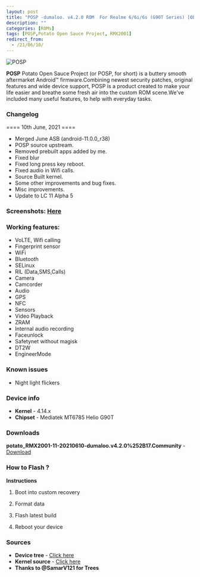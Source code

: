 ```yaml
---
layout: post
title: "POSP -dumaloo. v4.2.0 ROM  For Realme 6/6i/6s (G90T Series) [OFFICIAL]"
description: ""
categories: [ROMs]
tags: [POSP,Potato Open Sauce Project, RMX2001]
redirect_from:
  - /21/06/10/
---
```


![POSP](https://gitlab.com/sribalaji/sribalaji.gitlab.io/-/raw/master/assets/images/headers/POSPv4.jpg?raw=true)

**POSP** Potato Open Sauce Project (or POSP, for short) is a buttery smooth aftermarket Android™ firmware.Combining newest security patches, original features and wide device support, POSP is a product created to make your life easier and breathe some fresh air into the custom ROM scene.We've included many useful features, to help with everyday tasks.

### Changelog
==== 10th June, 2021 ====

- Merged June ASB (android-11.0.0_r38) 
- POSP source upstream.
- Removed prebuilt apps added by me.
- Fixed blur
- Fixed long press key reboot.
- Fixed audio in Wifi calls.
- Source Built kernel.
- Some other improvements and bug fixes.
- Misc improvements.
- Update to LC 11 Alpha 5

### Screenshots: [Here](https://t.me/CrDroidRM6/2162?single)

### Working features:
* VoLTE, Wifi calling
* Fingerprint sensor
* WiFi
* Bluetooth
* SELinux
* RIL (Data,SMS,Calls)
* Camera
* Camcorder
* Audio
* GPS
* NFC
* Sensors
* Video Playback
* ZRAM
* Internal audio recording
* Faceunlock
* Safetynet without magisk
* DT2W
* EngineerMode

### Known issues
* Night light flickers

### Device info
* **Kernel** - 4.14.x
* **Chipset** - Mediatek MT6785 Helio G90T

### Downloads
**potato_RMX2001-11-20210610-dumaloo.v4.2.0%252B17.Community** - [Download](https://ghost-mirror.hitesh920.workers.dev/0://potato_RMX2001-11-20210610-dumaloo.v4.2.0%252B17.Community.zip)

### How to Flash ?
**Instructions**

1) Boot into custom recovery 

2) Format data

3) Flash latest build

4) Reboot your device 

### Sources
* **Device tree** - [Click here](https://github.com/ManshuTyagi/device_realme_RMX2001)
* **Kernel source** - [Click here](https://github.com/ManshuTyagi/kernel_realme_RMX2001)
* **Thanks to @SamarV121 for Trees**
